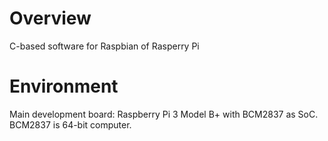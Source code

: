 # Overview

C-based software for Raspbian of Rasperry Pi

# Environment

Main development board: Raspberry Pi 3 Model B+ with BCM2837 as SoC. BCM2837 is 64-bit computer.
